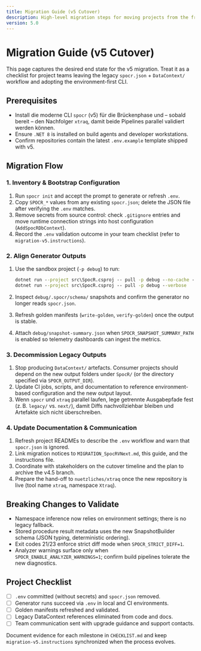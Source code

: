 ```yaml
---
title: Migration Guide (v5 Cutover)
description: High-level migration steps for moving projects from the frozen v4.5 toolchain to the modern SpocR CLI.
version: 5.0
---
```


# Migration Guide (v5 Cutover)

This page captures the desired end state for the v5 migration. Treat it as a checklist for project teams leaving the legacy `spocr.json` + `DataContext/` workflow and adopting the environment-first CLI.

## Prerequisites

- Install die moderne CLI `spocr` (v5) für die Brückenphase und – sobald bereit – den Nachfolger `xtraq`, damit beide Pipelines parallel validiert werden können.
- Ensure `.NET 8` is installed on build agents and developer workstations.
- Confirm repositories contain the latest `.env.example` template shipped with v5.

## Migration Flow

### 1. Inventory & Bootstrap Configuration

1. Run `spocr init` and accept the prompt to generate or refresh `.env`.
2. Copy `SPOCR_*` values from any existing `spocr.json`; delete the JSON file after verifying the `.env` matches.
3. Remove secrets from source control: check `.gitignore` entries and move runtime connection strings into host configuration (`AddSpocRDbContext`).
4. Record the `.env` validation outcome in your team checklist (refer to `migration-v5.instructions`).

### 2. Align Generator Outputs

1. Use the sandbox project (`-p debug`) to run:

	```cmd
	dotnet run --project src\SpocR.csproj -- pull -p debug --no-cache --verbose
	dotnet run --project src\SpocR.csproj -- pull -p debug --verbose
	```

2. Inspect `debug/.spocr/schema/` snapshots and confirm the generator no longer reads `spocr.json`.
3. Refresh golden manifests (`write-golden`, `verify-golden`) once the output is stable.
4. Attach `debug/snapshot-summary.json` when `SPOCR_SNAPSHOT_SUMMARY_PATH` is enabled so telemetry dashboards can ingest the metrics.

### 3. Decommission Legacy Outputs

1. Stop producing `DataContext/` artefacts. Consumer projects should depend on the new output folders under `SpocR/` (or the directory specified via `SPOCR_OUTPUT_DIR`).
2. Update CI jobs, scripts, and documentation to reference environment-based configuration and the new output layout.
3. Wenn `spocr` und `xtraq` parallel laufen, lege getrennte Ausgabepfade fest (z. B. `legacy/` vs. `next/`), damit Diffs nachvollziehbar bleiben und Artefakte sich nicht überschreiben.

### 4. Update Documentation & Communication

1. Refresh project READMEs to describe the `.env` workflow and warn that `spocr.json` is ignored.
2. Link migration notices to `MIGRATION_SpocRVNext.md`, this guide, and the instructions file.
3. Coordinate with stakeholders on the cutover timeline and the plan to archive the v4.5 branch.
4. Prepare the hand-off to `nuetzliches/xtraq` once the new repository is live (tool name `xtraq`, namespace `Xtraq`).

## Breaking Changes to Validate

- Namespace inference now relies on environment settings; there is no legacy fallback.
- Stored procedure result metadata uses the new SnapshotBuilder schema (JSON typing, deterministic ordering).
- Exit codes 21/23 enforce strict diff mode when `SPOCR_STRICT_DIFF=1`.
- Analyzer warnings surface only when `SPOCR_ENABLE_ANALYZER_WARNINGS=1`; confirm build pipelines tolerate the new diagnostics.

## Project Checklist

- [ ] `.env` committed (without secrets) and `spocr.json` removed.
- [ ] Generator runs succeed via `.env` in local and CI environments.
- [ ] Golden manifests refreshed and validated.
- [ ] Legacy DataContext references eliminated from code and docs.
- [ ] Team communication sent with upgrade guidance and support contacts.

Document evidence for each milestone in `CHECKLIST.md` and keep `migration-v5.instructions` synchronized when the process evolves.
